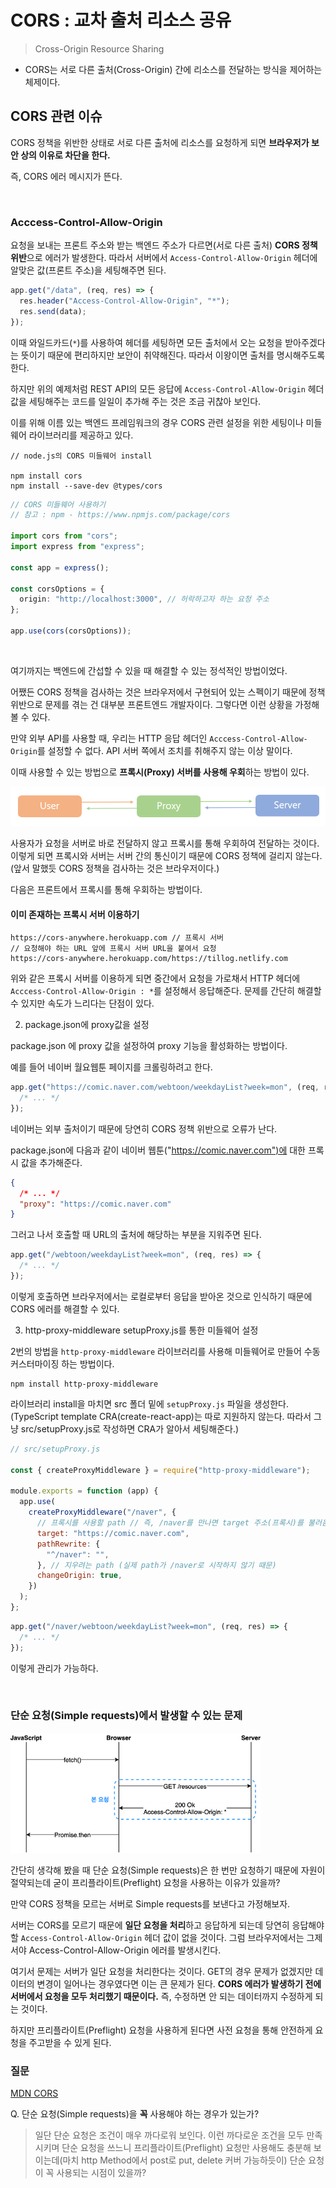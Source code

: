 # CORS : 교차 출처 리소스 공유

> Cross-Origin Resource Sharing

- CORS는 서로 다른 출처(Cross-Origin) 간에 리소스를 전달하는 방식을 제어하는 체제이다.

## CORS 관련 이슈

CORS 정책을 위반한 상태로 서로 다른 출처에 리소스를 요청하게 되면 **브라우저가 보안 상의 이유로 차단을 한다.**

즉, CORS 에러 메시지가 뜬다.

</br>

### Acccess-Control-Allow-Origin

요청을 보내는 프론트 주소와 받는 백엔드 주소가 다르면(서로 다른 출처) **CORS 정책 위반**으로 에러가 발생한다. 따라서 서버에서 `Access-Control-Allow-Origin` 헤더에 알맞은 값(프론트 주소)을 세팅해주면 된다.

```ts
app.get("/data", (req, res) => {
  res.header("Access-Control-Allow-Origin", "*");
  res.send(data);
});
```

이때 와일드카드(`*`)를 사용하여 헤더를 세팅하면 모든 출처에서 오는 요청을 받아주겠다는 뜻이기 때문에 편리하지만 보안이 취약해진다. 따라서 이왕이면 출처를 명시해주도록 한다.

하지만 위의 예제처럼 REST API의 모든 응답에 `Access-Control-Allow-Origin` 헤더 값을 세팅해주는 코드를 일일이 추가해 주는 것은 조금 귀찮아 보인다.

이를 위해 이름 있는 백엔드 프레임워크의 경우 CORS 관련 설정을 위한 세팅이나 미들웨어 라이브러리를 제공하고 있다.

```
// node.js의 CORS 미들웨어 install

npm install cors
npm install --save-dev @types/cors
```

```ts
// CORS 미들웨어 사용하기
// 참고 : npm - https://www.npmjs.com/package/cors

import cors from "cors";
import express from "express";

const app = express();

const corsOptions = {
  origin: "http://localhost:3000", // 허락하고자 하는 요청 주소
};

app.use(cors(corsOptions));
```

</br>

여기까지는 백엔드에 간섭할 수 있을 때 해결할 수 있는 정석적인 방법이었다.

어쨌든 CORS 정책을 검사하는 것은 브라우저에서 구현되어 있는 스펙이기 때문에 정책 위반으로 문제를 겪는 건 대부분 프론트엔드 개발자이다. 그렇다면 이런 상황을 가정해볼 수 있다.

만약 외부 API를 사용할 때, 우리는 HTTP 응답 헤더인 `Acccess-Control-Allow-Origin`를 설정할 수 없다. API 서버 쪽에서 조치를 취해주지 않는 이상 말이다.

이때 사용할 수 있는 방법으로 **프록시(Proxy) 서버를 사용해 우회**하는 방법이 있다.

<img src="img/proxy.png"></img><br/>

사용자가 요청을 서버로 바로 전달하지 않고 프록시를 통해 우회하여 전달하는 것이다. 이렇게 되면 프록시와 서버는 서버 간의 통신이기 때문에 CORS 정책에 걸리지 않는다. (앞서 말했듯 CORS 정책을 검사하는 것은 브라우저이다.)

다음은 프론트에서 프록시를 통해 우회하는 방법이다.

#### 이미 존재하는 프록시 서버 이용하기

```
https://cors-anywhere.herokuapp.com // 프록시 서버
// 요청해야 하는 URL 앞에 프록시 서버 URL을 붙여서 요청
https://cors-anywhere.herokuapp.com/https://tillog.netlify.com
```

위와 같은 프록시 서버를 이용하게 되면 중간에서 요청을 가로채서 HTTP 헤더에 `Acccess-Control-Allow-Origin : *`를 설정해서 응답해준다. 문제를 간단히 해결할 수 있지만 속도가 느리다는 단점이 있다.

2. package.json에 proxy값을 설정

package.json 에 proxy 값을 설정하여 proxy 기능을 활성화하는 방법이다.

예를 들어 네이버 월요웹툰 페이지를 크롤링하려고 한다.

```ts
app.get("https://comic.naver.com/webtoon/weekdayList?week=mon", (req, res) => {
  /* ... */
});
```

네이버는 외부 출처이기 때문에 당연히 CORS 정책 위반으로 오류가 난다.

package.json에 다음과 같이 네이버 웹툰("https://comic.naver.com")에 대한 프록시 값을 추가해준다.

```json
{
  /* ... */
  "proxy": "https://comic.naver.com"
}
```

그러고 나서 호출할 때 URL의 출처에 해당하는 부분을 지워주면 된다.

```ts
app.get("/webtoon/weekdayList?week=mon", (req, res) => {
  /* ... */
});
```

이렇게 호출하면 브라우저에서는 로컬로부터 응답을 받아온 것으로 인식하기 때문에 CORS 에러를 해결할 수 있다.

3. http-proxy-middleware setupProxy.js를 통한 미들웨어 설정

2번의 방법을 `http-proxy-middleware` 라이브러리를 사용해 미들웨어로 만들어 수동 커스터마이징 하는 방법이다.

```
npm install http-proxy-middleware
```

라이브러리 install을 마치면 src 폴더 밑에 `setupProxy.js` 파일을 생성한다. (TypeScript template CRA(create-react-app)는 따로 지원하지 않는다. 따라서 그냥 src/setupProxy.js로 작성하면 CRA가 알아서 세팅해준다.)

```js
// src/setupProxy.js

const { createProxyMiddleware } = require("http-proxy-middleware");

module.exports = function (app) {
  app.use(
    createProxyMiddleware("/naver", {
      // 프록시를 사용할 path // 즉, /naver를 만나면 target 주소(프록시)를 불러옴
      target: "https://comic.naver.com",
      pathRewrite: {
        "^/naver": "",
      }, // 지우려는 path (실제 path가 /naver로 시작하지 않기 때문)
      changeOrigin: true,
    })
  );
};
```

```ts
app.get("/naver/webtoon/weekdayList?week=mon", (req, res) => {
  /* ... */
});
```

이렇게 관리가 가능하다.

</br>

### 단순 요청(Simple requests)에서 발생할 수 있는 문제

<img src="img/simple-request.png" width="400px"></img><br/>

간단히 생각해 봤을 때 단순 요청(Simple requests)은 한 번만 요청하기 때문에 자원이 절약되는데 굳이 프리플라이트(Preflight) 요청을 사용하는 이유가 있을까?

만약 CORS 정책을 모르는 서버로 Simple requests를 보낸다고 가정해보자.

서버는 CORS를 모르기 때문에 **일단 요청을 처리**하고 응답하게 되는데 당연히 응답해야 할 `Access-Control-Allow-Origin` 헤더 값이 없을 것이다. 그럼 브라우저에서는 그제서야 Access-Control-Allow-Origin 에러를 발생시킨다.

여기서 문제는 서버가 일단 요청을 처리한다는 것이다. GET의 경우 문제가 없겠지만 데이터의 변경이 일어나는 경우였다면 이는 큰 문제가 된다. **CORS 에러가 발생하기 전에 서버에서 요청을 모두 처리했기 때문이다.** 즉, 수정하면 안 되는 데이터까지 수정하게 되는 것이다.

하지만 프리플라이트(Preflight) 요청을 사용하게 된다면 사전 요청을 통해 안전하게 요청을 주고받을 수 있게 된다.

### 질문

[MDN CORS](https://developer.mozilla.org/ko/docs/Web/HTTP/CORS#%EC%A0%91%EA%B7%BC_%EC%A0%9C%EC%96%B4_%EC%8B%9C%EB%82%98%EB%A6%AC%EC%98%A4_%EC%98%88%EC%A0%9C)

Q. 단순 요청(Simple requests)을 **꼭** 사용해야 하는 경우가 있는가?

> 일단 단순 요청은 조건이 매우 까다로워 보인다. 이런 까다로운 조건을 모두 만족시키며 단순 요청을 쓰느니 프리플라이트(Preflight) 요청만 사용해도 충분해 보이는데(마치 http Method에서 post로 put, delete 커버 가능하듯이) 단순 요청이 꼭 사용되는 시점이 있을까?
